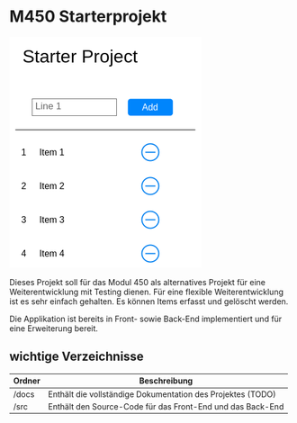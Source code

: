 # M450 Starterprojekt

![layout](docs/images/layout.png?)

Dieses Projekt soll für das Modul 450 als alternatives Projekt für eine Weiterentwicklung mit Testing dienen.
Für eine flexible Weiterentwicklung ist es sehr einfach gehalten. Es können Items erfasst und gelöscht werden.

Die Applikation ist bereits in Front- sowie Back-End implementiert und für eine Erweiterung bereit.

## wichtige Verzeichnisse

| Ordner      | Beschreibung                                                 |
| ----------- | ------------------------------------------------------------ |
| /docs       | Enthält die vollständige Dokumentation des Projektes (TODO)  |
| /src        | Enthält den Source-Code für das Front-End und das Back-End   |
